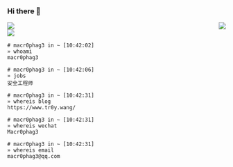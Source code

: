 ### Hi there 👋
<img align="right" src="https://github-readme-stats.vercel.app/api?username=Macr0phag3&show_icons=true&icon_color=CE1D2D&text_color=718096&bg_color=ffffff&hide_title=true">

<div width="100px">
<img src="https://img.shields.io/badge/Language-Python-brightgreen?style=flat&logo=c%2b%2b" />
<br>
<img src="https://img.shields.io/badge/Platform-Linux-brightgreen?style=flat&logo=red%20hat" />
</div>

```
# macr0phag3 in ~ [10:42:02]
» whoami
macr0phag3

# macr0phag3 in ~ [10:42:06]
» jobs
安全工程师

# macr0phag3 in ~ [10:42:31]
» whereis blog
https://www.tr0y.wang/

# macr0phag3 in ~ [10:42:31]
» whereis wechat
Macr0phag3

# macr0phag3 in ~ [10:42:31]
» whereis email
macr0phag3@qq.com

```

